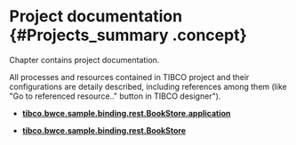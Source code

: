 # Project documentation {#Projects_summary .concept}

Chapter contains project documentation.

All processes and resources contained in TIBCO project and their configurations are detaily described, including references among them \(like "Go to referenced resource.." button in TIBCO designer"\).

-   **[tibco.bwce.sample.binding.rest.BookStore.application](../projects/tibco.bwce.sample.binding.rest.BookStore.application/tibco.bwce.sample.binding.rest.BookStore.application.md)**  

-   **[tibco.bwce.sample.binding.rest.BookStore](../projects/tibco.bwce.sample.binding.rest.BookStore/tibco.bwce.sample.binding.rest.BookStore.md)**  


